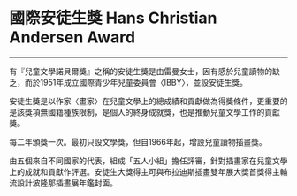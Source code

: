# 國際安徒生獎 Hans Christian Andersen Award
---
有『兒童文學諾貝爾獎』之稱的安徒生獎是由雷曼女士，因有感於兒童讀物的缺乏，而於1951年成立國際青少年兒童委員會〈IBBY〉，並設安徒生獎。

安徒生獎是以作家〈畫家〉在兒童文學上的總成績和貢獻做為得獎條件，更重要的是該獎項無國籍種族限制，是個人的終身成就獎，也是推動兒童文學工作的貢獻獎。

每二年頒獎一次。最初只設文學獎，但自1966年起，增設兒童讀物插畫獎。

由五個來自不同國家的代表，組成「五人小組」擔任評審，針對插畫家在兒童文學上的成就和貢獻作評選。安徒生大獎得主可與布拉迪斯插畫雙年展大獎首獎得主輪流設計波隆那插畫展年鑑封面。
